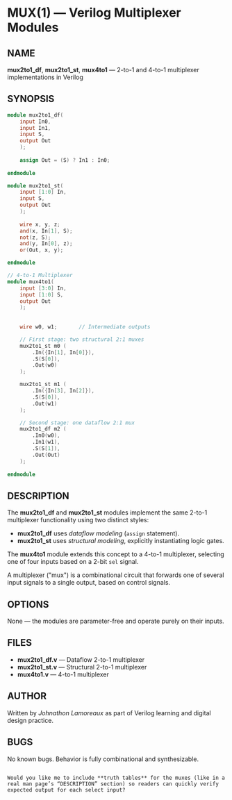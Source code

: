 # MUX(1) — Verilog Multiplexer Modules

## NAME
**mux2to1_df**, **mux2to1_st**, **mux4to1** — 2-to-1 and 4-to-1 multiplexer implementations in Verilog

## SYNOPSIS
```verilog
module mux2to1_df(
    input In0,
    input In1,
    input S,
    output Out
    );
    
    assign Out = (S) ? In1 : In0;
    
endmodule
````

```verilog
module mux2to1_st(
    input [1:0] In,
    input S,
    output Out
    );
    
    wire x, y, z;
    and(x, In[1], S);
    not(z, S);
    and(y, In[0], z);
    or(Out, x, y);

endmodule
```

```verilog
// 4-to-1 Multiplexer
module mux4to1(
    input [3:0] In,
    input [1:0] S,
    output Out
    );
    
    
    wire w0, w1;       // Intermediate outputs

    // First stage: two structural 2:1 muxes
    mux2to1_st m0 (
        .In({In[1], In[0]}),
        .S(S[0]),
        .Out(w0)
    );

    mux2to1_st m1 (
        .In({In[3], In[2]}),
        .S(S[0]),
        .Out(w1)
    );

    // Second stage: one dataflow 2:1 mux
    mux2to1_df m2 (
        .In0(w0),
        .In1(w1),
        .S(S[1]),
        .Out(Out)
    );
    
endmodule
```

## DESCRIPTION

The **mux2to1\_df** and **mux2to1\_st** modules implement the same 2-to-1 multiplexer functionality using two distinct styles:

* **mux2to1\_df** uses *dataflow modeling* (`assign` statement).
* **mux2to1\_st** uses *structural modeling*, explicitly instantiating logic gates.

The **mux4to1** module extends this concept to a 4-to-1 multiplexer, selecting one of four inputs based on a 2-bit `sel` signal.

A multiplexer ("mux") is a combinational circuit that forwards one of several input signals to a single output, based on control signals.

## OPTIONS

None — the modules are parameter-free and operate purely on their inputs.


## FILES

* **mux2to1\_df.v** — Dataflow 2-to-1 multiplexer
* **mux2to1\_st.v** — Structural 2-to-1 multiplexer
* **mux4to1.v** — 4-to-1 multiplexer

## AUTHOR

Written by *Johnathon Lamoreaux* as part of Verilog learning and digital design practice.

## BUGS

No known bugs. Behavior is fully combinational and synthesizable.

```

Would you like me to include **truth tables** for the muxes (like in a real man page’s “DESCRIPTION” section) so readers can quickly verify expected output for each select input?
```
